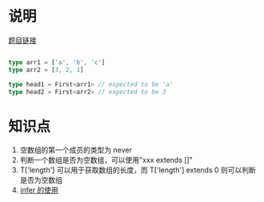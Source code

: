 # 说明

[题目链接](https://github.com/type-challenges/type-challenges/tree/main/questions/00014-easy-first)

```ts

type arr1 = ['a', 'b', 'c']
type arr2 = [3, 2, 1]

type head1 = First<arr1> // expected to be 'a'
type head2 = First<arr2> // expected to be 3

```


# 知识点

1. 空数组的第一个成员的类型为 never
2. 判断一个数组是否为空数组，可以使用"xxx extends []"
3. T['length'] 可以用于获取数组的长度，而 T['length'] extends 0 则可以判断是否为空数组
4. [infer 的使用](https://jkchao.github.io/typescript-book-chinese/tips/infer.html)